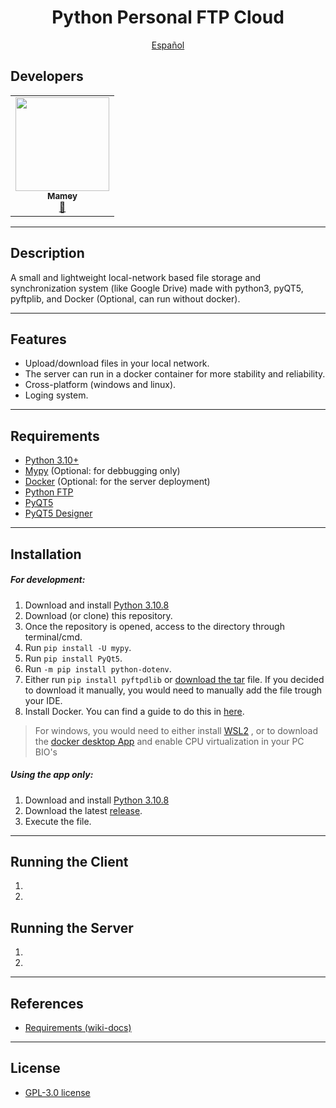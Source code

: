 <p align="center">
    <h1 align="center"/> Python Personal FTP Cloud </h1>
</p>

<p align="center">
    <a href="/docs/readme_es.md"> Español </a>
</p>


## Developers
<table align="center">
<tbody>
<tr>
<td align="center"><a href="https://github.com/ImMamey" rel="nofollow"><img src="https://avatars.githubusercontent.com/u/32584037?v=4" width="150px;" alt="" style="max-width:100%;"><br><sub><b>Mamey</b></sub></a><br><a href="https://github.com/ImMamey/python-personal-cloud-ftp/commits?author=ImMamey" title="Commits"><g-emoji class="g-emoji" alias="book" fallback-src="https://github.githubassets.com/images/icons/emoji/unicode/1f4d6.png">📖</g-emoji></a></td>
</tr>
</tbody>
</table>

---


## Description
 A small and lightweight local-network based file storage and synchronization system (like Google Drive) made with python3, pyQT5, pyftplib, and Docker (Optional, can run without docker).


---
## Features
* Upload/download files in your local network.
* The server can run in a docker container for more stability and reliability.
* Cross-platform (windows and linux).
* Loging system.
---


## Requirements
* [Python 3.10+](https://www.python.org/downloads/)
* [Mypy](http://mypy-lang.org/) (Optional: for debbugging only)
* [Docker](https://www.docker.com/) (Optional: for the server deployment)
* [Python FTP](https://github.com/giampaolo/pyftpdlib)
* [PyQT5](https://pypi.org/project/PyQt5/)
* [PyQT5 Designer](https://build-system.fman.io/qt-designer-download)
---
## Installation
##### For development:
1. Download and install [Python 3.10.8](https://www.python.org/downloads/)
2. Download (or clone) this repository.
3. Once the repository is opened, access to the directory through terminal/cmd.
4. Run `pip install -U mypy`.
5. Run `pip install PyQt5`.
6. Run `-m pip install python-dotenv`.
7. Either run `pip install pyftpdlib` or [download the tar](https://pypi.org/project/pyftpdlib/#files) file. If you decided to download it manually, you would need to manually add the file trough your IDE.
8. Install Docker. You can find a guide to do this in [here](https://docs.docker.com/engine/install/ubuntu/). 
>    For windows, you would need to either install [WSL2](https://learn.microsoft.com/en-us/windows/wsl/install) , or to download the [docker desktop App](https://www.docker.com/products/docker-desktop/) and enable CPU virtualization in your PC BIO's
##### Using the app only:
1. Download and install [Python 3.10.8](https://www.python.org/downloads/)
2. Download the latest [release](https://github.com/ImMamey/python-personal-cloud-ftp/releases).
3. Execute the file.


---




## Running the Client
1. 
2. 

## Running the Server
1.
2.

---


## References
* [Requirements (wiki-docs)]()

---
## License
* [GPL-3.0 license](https://github.com/ImMamey/python-personal-cloud-ftp/blob/master/LICENSE.md)

